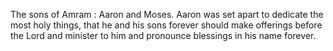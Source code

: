 The sons of Amram : Aaron and Moses. Aaron was set apart to dedicate the most holy things, that he and his sons forever should make offerings before the Lord and minister to him and pronounce blessings in his name forever.
